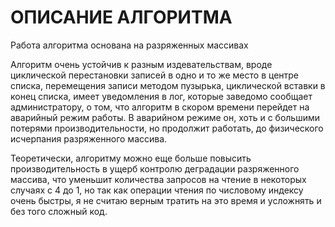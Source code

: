 ОПИСАНИЕ АЛГОРИТМА
==================

Работа алгоритма основана на разряженных массивах

Алгоритм очень устойчив к разным издевательствам, вроде циклической перестановки
записей в одно и то же место в центре списка, перемещения записи методом пузырька,
циклической вставки в конец списка, имеет уведомления в лог,
которые заведомо сообщает администратору, о том, что алгоритм
в скором времени перейдет на аварийный режим работы. В аварийном режиме
он, хоть и с большими потерями производительности, но продолжит работать, до физического
исчерпания разряженного массива.

Теоретически, алгоритму можно еще больше повысить производительность в ущерб
контролю деградации разряженного массива, что уменьшит количества запросов на
чтение в некоторых случаях с 4 до 1, но так как операции чтения по числовому индексу
очень быстры, я не считаю верным тратить на это время и усложнять и без того сложный код.
